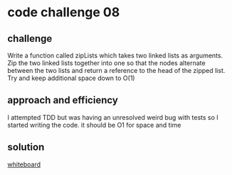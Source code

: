 # code challenge 08

## challenge

Write a function called zipLists which takes two linked lists as arguments. Zip the two linked lists together into one so that the nodes alternate between the two lists and return a reference to the head of the zipped list. Try and keep additional space down to O(1)

## approach and efficiency

I attempted TDD but was having an unresolved weird bug with tests so I started writing the code.
it should be O1 for space and time

## solution
[whiteboard](../../../../javascript/assets/class-08.jpg)